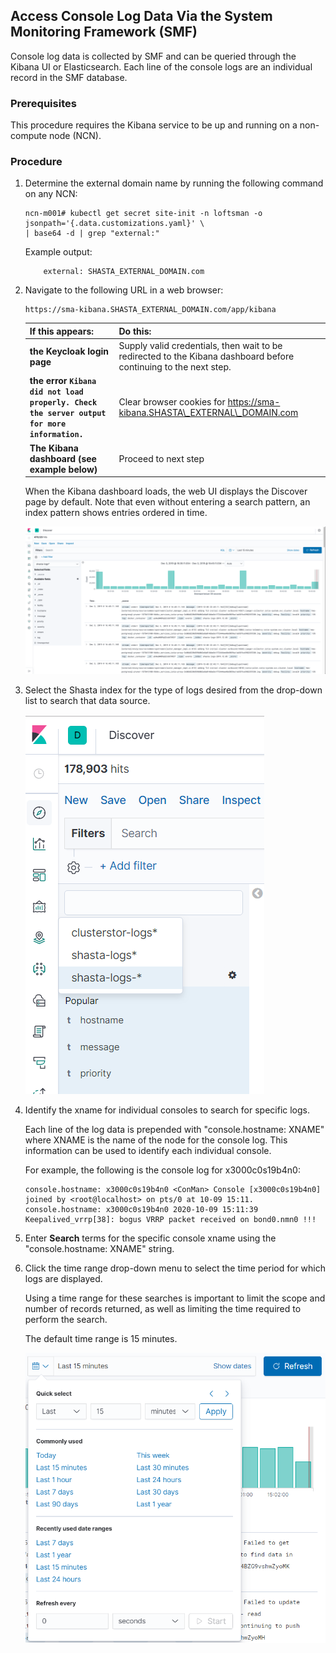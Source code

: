 ## Access Console Log Data Via the System Monitoring Framework \(SMF\)

Console log data is collected by SMF and can be queried through the Kibana UI or Elasticsearch. Each line of the console logs are an individual record in the SMF database.

### Prerequisites

This procedure requires the Kibana service to be up and running on a non-compute node \(NCN\).

### Procedure

1.  Determine the external domain name by running the following command on any NCN:

    ```
    ncn-m001# kubectl get secret site-init -n loftsman -o jsonpath='{.data.customizations.yaml}' \
    | base64 -d | grep "external:"
    ```

    Example output:
    
    ```
        external: SHASTA_EXTERNAL_DOMAIN.com
    ```

2.  Navigate to the following URL in a web browser:

    ```
    https://sma-kibana.SHASTA_EXTERNAL_DOMAIN.com/app/kibana
    ```

    |If this appears:|Do this:|
    |----------------|--------|
    |**the Keycloak login page**|Supply valid credentials, then wait to be redirected to the Kibana dashboard before continuing to the next step.|
    |**the error `Kibana did not load properly. Check the server output for more information.`**|Clear browser cookies for https://sma-kibana.SHASTA\_EXTERNAL\_DOMAIN.com|
    |**The Kibana dashboard \(see example below\)**|Proceed to next step|

    When the Kibana dashboard loads, the web UI displays the Discover page by default. Note that even without entering a search pattern, an index pattern shows entries ordered in time.

    ![Kibana Discover Dashboard](../../img/operations/Kibana_Discover_Dashboard.png)

3.  Select the Shasta index for the type of logs desired from the drop-down list to search that data source.

    ![Kibana ClusterStor Logs](../../img/operations/Kibana_Clusterstor_Logs-Dropdown.png)

4.  Identify the xname for individual consoles to search for specific logs.

    Each line of the log data is prepended with "console.hostname: XNAME" where XNAME is the name of the node for the console log. This information can be used to identify each individual console.

    For example, the following is the console log for x3000c0s19b4n0:

    ```
    console.hostname: x3000c0s19b4n0 <ConMan> Console [x3000c0s19b4n0] joined by <root@localhost> on pts/0 at 10-09 15:11.
    console.hostname: x3000c0s19b4n0 2020-10-09 15:11:39 Keepalived_vrrp[38]: bogus VRRP packet received on bond0.nmn0 !!!
    ```

5.  Enter **Search** terms for the specific console xname using the "console.hostname: XNAME" string.

6.  Click the time range drop-down menu to select the time period for which logs are displayed.

    Using a time range for these searches is important to limit the scope and number of records returned, as well as limiting the time required to perform the search.

    The default time range is 15 minutes.

    ![Kibana Results Time Period](../../img/operations/Kibana_Results_Time_Period.png)



